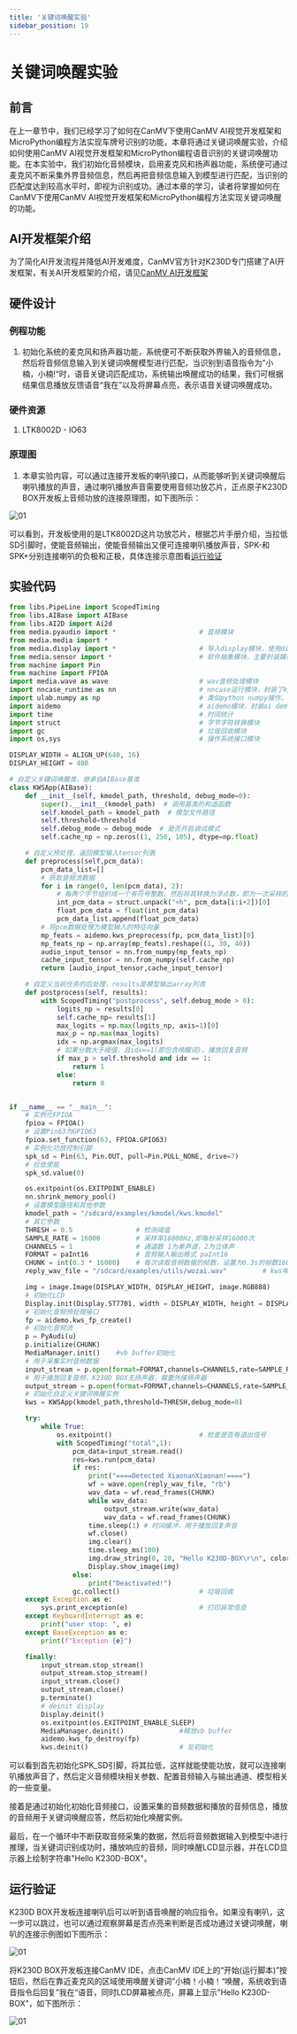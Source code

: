 ```yaml
---
title: '关键词唤醒实验'
sidebar_position: 19
---
```


# 关键词唤醒实验

## 前言

在上一章节中，我们已经学习了如何在CanMV下使用CanMV AI视觉开发框架和MicroPython编程方法实现车牌号识别的功能，本章将通过关键词唤醒实验，介绍如何使用CanMV AI视觉开发框架和MicroPython编程语音识别的关键词唤醒功能。在本实验中，我们初始化音频模块，启用麦克风和扬声器功能，系统便可通过麦克风不断采集外界音频信息，然后再把音频信息输入到模型进行匹配，当识别的匹配度达到较高水平时，即视为识别成功。通过本章的学习，读者将掌握如何在CanMV下使用CanMV AI视觉开发框架和MicroPython编程方法实现关键词唤醒的功能。

## AI开发框架介绍

为了简化AI开发流程并降低AI开发难度，CanMV官方针对K230D专门搭建了AI开发框架，有关AI开发框架的介绍，请见[CanMV AI开发框架](development_framework.md)

## 硬件设计

### 例程功能

1. 初始化系统的麦克风和扬声器功能，系统便可不断获取外界输入的音频信息，然后将音频信息输入到关键词唤醒模型进行匹配，当识别到语音指令为”小楠，小楠!“时，语音关键词匹配成功，系统输出唤醒成功的结果，我们可根据结果信息播放反馈语音“我在”以及将屏幕点亮，表示语音关键词唤醒成功。


### 硬件资源

1. LTK8002D - IO63


### 原理图

1. 本章实验内容，可以通过连接开发板的喇叭接口，从而能够听到关键词唤醒后喇叭播放的声音，通过喇叭播放声音需要使用音频功放芯片，正点原子K230D BOX开发板上音频功放的连接原理图，如下图所示：

![01](./img/62.png)

可以看到，开发板使用的是LTK8002D这片功放芯片，根据芯片手册介绍，当拉低SD引脚时，使能音频输出，使能音频输出又便可连接喇叭播放声音，SPK-和SPK+分别连接喇叭的负极和正极，具体连接示意图看[运行验证](#运行验证)

## 实验代码

``` python
from libs.PipeLine import ScopedTiming
from libs.AIBase import AIBase
from libs.AI2D import Ai2d
from media.pyaudio import *                     # 音频模块
from media.media import *
from media.display import *                     # 导入display模块，使用display相关接口
from media.sensor import *                      # 软件抽象模块，主要封装媒体数据链路以及媒体缓冲区
from machine import Pin
from machine import FPIOA
import media.wave as wave                       # wav音频处理模块
import nncase_runtime as nn                     # nncase运行模块，封装了kpu（kmodel推理）和ai2d（图片预处理加速）操作
import ulab.numpy as np                         # 类似python numpy操作，但也会有一些接口不同
import aidemo                                   # aidemo模块，封装ai demo相关前处理、后处理等操作
import time                                     # 时间统计
import struct                                   # 字节字符转换模块
import gc                                       # 垃圾回收模块
import os,sys                                   # 操作系统接口模块

DISPLAY_WIDTH = ALIGN_UP(640, 16)
DISPLAY_HEIGHT = 480

# 自定义关键词唤醒类，继承自AIBase基类
class KWSApp(AIBase):
    def __init__(self, kmodel_path, threshold, debug_mode=0):
        super().__init__(kmodel_path)  # 调用基类的构造函数
        self.kmodel_path = kmodel_path  # 模型文件路径
        self.threshold=threshold
        self.debug_mode = debug_mode  # 是否开启调试模式
        self.cache_np = np.zeros((1, 256, 105), dtype=np.float)

    # 自定义预处理，返回模型输入tensor列表
    def preprocess(self,pcm_data):
        pcm_data_list=[]
        # 获取音频流数据
        for i in range(0, len(pcm_data), 2):
            # 每两个字节组织成一个有符号整数，然后将其转换为浮点数，即为一次采样的数据，加入到当前一帧（0.3s）的数据列表中
            int_pcm_data = struct.unpack("<h", pcm_data[i:i+2])[0]
            float_pcm_data = float(int_pcm_data)
            pcm_data_list.append(float_pcm_data)
        # 将pcm数据处理为模型输入的特征向量
        mp_feats = aidemo.kws_preprocess(fp, pcm_data_list)[0]
        mp_feats_np = np.array(mp_feats).reshape((1, 30, 40))
        audio_input_tensor = nn.from_numpy(mp_feats_np)
        cache_input_tensor = nn.from_numpy(self.cache_np)
        return [audio_input_tensor,cache_input_tensor]

    # 自定义当前任务的后处理，results是模型输出array列表
    def postprocess(self, results):
        with ScopedTiming("postprocess", self.debug_mode > 0):
            logits_np = results[0]
            self.cache_np= results[1]
            max_logits = np.max(logits_np, axis=1)[0]
            max_p = np.max(max_logits)
            idx = np.argmax(max_logits)
            # 如果分数大于阈值，且idx==1(即包含唤醒词)，播放回复音频
            if max_p > self.threshold and idx == 1:
                return 1
            else:
                return 0


if __name__ == "__main__":
    # 实例化FPIOA
    fpioa = FPIOA()
    # 设置Pin63为GPIO63
    fpioa.set_function(63, FPIOA.GPIO63)
    # 实例化功放控制引脚
    spk_sd = Pin(63, Pin.OUT, pull=Pin.PULL_NONE, drive=7)
    # 拉低使能
    spk_sd.value(0)

    os.exitpoint(os.EXITPOINT_ENABLE)
    nn.shrink_memory_pool()
    # 设置模型路径和其他参数
    kmodel_path = "/sdcard/examples/kmodel/kws.kmodel"
    # 其它参数
    THRESH = 0.5                # 检测阈值
    SAMPLE_RATE = 16000         # 采样率16000Hz,即每秒采样16000次
    CHANNELS = 1                # 通道数 1为单声道，2为立体声
    FORMAT = paInt16            # 音频输入输出格式 paInt16
    CHUNK = int(0.3 * 16000)    # 每次读取音频数据的帧数，设置为0.3s的帧数16000*0.3=4800
    reply_wav_file = "/sdcard/examples/utils/wozai.wav"         # kws唤醒词回复音频路径

    img = image.Image(DISPLAY_WIDTH, DISPLAY_HEIGHT, image.RGB888)
    # 初始化LCD
    Display.init(Display.ST7701, width = DISPLAY_WIDTH, height = DISPLAY_HEIGHT, to_ide = True)
    # 初始化音频预处理接口
    fp = aidemo.kws_fp_create()
    # 初始化音频流
    p = PyAudi(u)
    p.initialize(CHUNK)
    MediaManager.init()    #vb buffer初始化
    # 用于采集实时音频数据
    input_stream = p.open(format=FORMAT,channels=CHANNELS,rate=SAMPLE_RATE,input=True,frames_per_buffer=CHUNK)
    # 用于播放回复音频，K230D BOX无扬声器，需要外接扬声器
    output_stream = p.open(format=FORMAT,channels=CHANNELS,rate=SAMPLE_RATE,output=True,frames_per_buffer=CHUNK)
    # 初始化自定义关键词唤醒实例
    kws = KWSApp(kmodel_path,threshold=THRESH,debug_mode=0)

    try:
        while True:
            os.exitpoint()                      # 检查是否有退出信号
            with ScopedTiming("total",1):
                pcm_data=input_stream.read()
                res=kws.run(pcm_data)
                if res:
                    print("====Detected XiaonanXiaonan!====")
                    wf = wave.open(reply_wav_file, "rb")
                    wav_data = wf.read_frames(CHUNK)
                    while wav_data:
                        output_stream.write(wav_data)
                        wav_data = wf.read_frames(CHUNK)
                    time.sleep(1) # 时间缓冲，用于播放回复声音
                    wf.close()
                    img.clear()
                    time.sleep_ms(100)
                    img.draw_string(0, 20, "Hello K230D-BOX\r\n", color=(255, 0, 0), scale=4)
                    Display.show_image(img)
                else:
                    print("Deactivated!")
                gc.collect()                    # 垃圾回收
    except Exception as e:
        sys.print_exception(e)                  # 打印异常信息
    except KeyboardInterrupt as e:
        print("user stop: ", e)
    except BaseException as e:
        print(f"Exception {e}")

    finally:
        input_stream.stop_stream()
        output_stream.stop_stream()
        input_stream.close()
        output_stream.close()
        p.terminate()
        # deinit display
        Display.deinit()
        os.exitpoint(os.EXITPOINT_ENABLE_SLEEP)
        MediaManager.deinit()              #释放vb buffer
        aidemo.kws_fp_destroy(fp)
        kws.deinit()                       # 反初始化
```

可以看到首先初始化SPK_SD引脚，将其拉低，这样就能使能功放，就可以连接喇叭播放声音了，然后定义音频模块相关参数、配置音频输入与输出通道、模型相关的一些变量。

接着是通过初始化初始化音频接口，设置采集的音频数据和播放的音频信息，播放的音频用于关键词唤醒应答，然后初始化唤醒实例。

最后，在一个循环中不断获取音频采集的数据，然后将音频数据输入到模型中进行推理，当关键词识别成功时，播放响应的音频，同时唤醒LCD显示器，并在LCD显示器上绘制字符串"Hello K230D-BOX"。

## 运行验证

 K230D BOX开发板连接喇叭后可以听到语音唤醒的响应指令。如果没有喇叭，这一步可以跳过，也可以通过观察屏幕是否点亮来判断是否成功通过关键词唤醒，喇叭的连接示例图如下图所示：

![01](./img/63.png)

将K230D BOX开发板连接CanMV IDE，点击CanMV IDE上的“开始(运行脚本)”按钮后，然后在靠近麦克风的区域使用唤醒关键词”小楠！小楠！“唤醒，系统收到语音指令后回复”我在“语音，同时LCD屏幕被点亮，屏幕上显示"Hello K230D-BOX"，如下图所示：

![01](./img/54.png)



